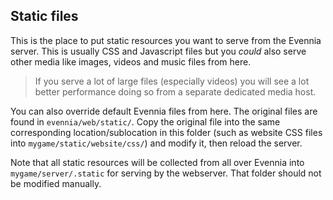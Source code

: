 ## Static files

This is the place to put static resources you want to serve from the 
Evennia server. This is usually CSS and Javascript files but you _could_ also
serve other media like images, videos and music files from here.

> If you serve a lot of large files (especially videos) you will see a lot
> better performance doing so from a separate dedicated media host.

You can also override default Evennia files from here. The original files are
found in `evennia/web/static/`. Copy the original file into the same
corresponding location/sublocation in this folder (such as website CSS files
into `mygame/static/website/css/`) and modify it, then reload the server.

Note that all static resources will be collected from all over Evennia into
`mygame/server/.static` for serving by the webserver. That folder should not be
modified manually.
